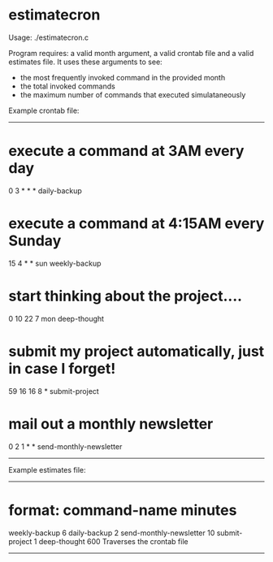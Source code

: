 # estimatecron

Usage: ./estimatecron.c <month> <crontab-file> <estimates-file>

Program requires: a valid month argument, a valid crontab file 
and a valid estimates file. It uses these arguments to see:
  - the most frequently invoked command in the provided month
  - the total invoked commands
  - the maximum number of commands that executed simulataneously

Example crontab file:
- - - - - - - - - - - - - - - - - - - -
# execute a command at 3AM every day
0 3 * * *     daily-backup
#
# execute a command at 4:15AM every Sunday
15 4 * * sun   weekly-backup
#
# start thinking about the project....
0 10 22 7 mon  deep-thought
#
# submit my project automatically, just in case I forget!
59 16 16 8 *   submit-project
#
# mail out a monthly newsletter
0 2 1 * *      send-monthly-newsletter
- - - - - - - - - - - - - - - - - - - -

Example estimates file:
- - - - - - - - - - - - - - - - - - - -
# format:  command-name   minutes   
weekly-backup             6
daily-backup              2
send-monthly-newsletter   10
submit-project            1
deep-thought              600
Traverses the crontab file 
- - - - - - - - - - - - - - - - - - - -


